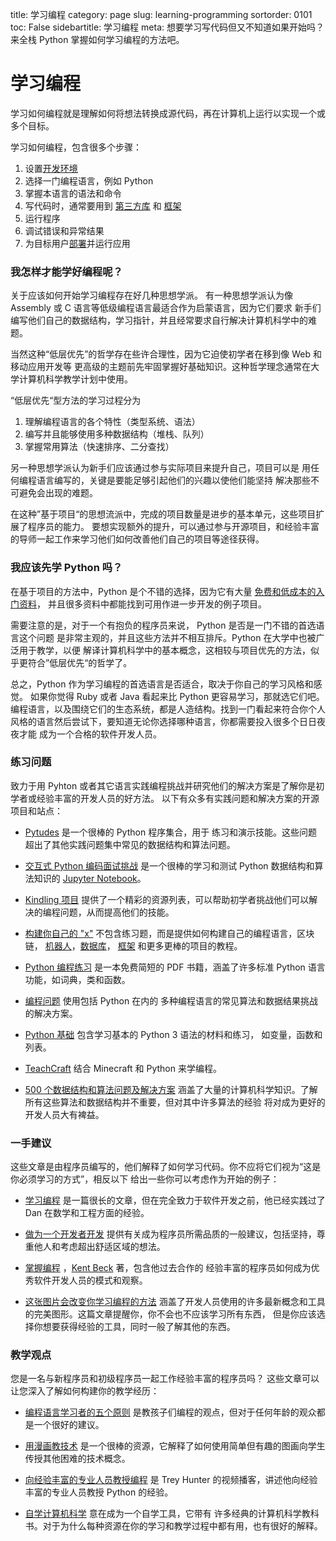 title: 学习编程
category: page
slug: learning-programming
sortorder: 0101
toc: False
sidebartitle: 学习编程
meta: 想要学习写代码但又不知道如果开始吗？来全栈 Python 掌握如何学习编程的方法吧。


# 学习编程

学习如何编程就是理解如何将想法转换成源代码，再在计算机上运行以实现一个或多个目标。

学习如何编程，包含很多个步骤：

1. 设置[开发环境](/development-environments.html)
1. 选择一门编程语言，例如 Python
1. 掌握本语言的语法和命令
1. 写代码时，通常要用到
   [第三方库](/application-dependencies.html) 和
   [框架](/web-frameworks.html)
1. 运行程序
1. 调试错误和异常结果
1. 为目标用户[部署](/deployment.html)并运行应用

### 我怎样才能学好编程呢？

关于应该如何开始学习编程存在好几种思想学派。
有一种思想学派认为像 Assembly 或 C 语言等低级编程语言最适合作为启蒙语言，因为它们要求
新手们编写他们自己的数据结构，学习指针，并且经常要求自行解决计算机科学中的难题。

当然这种“低层优先”的哲学存在些许合理性，因为它迫使初学者在移到像 Web 和移动应用开发等
更高级的主题前先牢固掌握好基础知识。这种哲学理念通常在大学计算机科学教学计划中使用。

“低层优先“型方法的学习过程分为

1. 理解编程语言的各个特性（类型系统、语法）
1. 编写并且能够使用多种数据结构（堆栈、队列）
1. 掌握常用算法（快速排序、二分查找）

另一种思想学派认为新手们应该通过参与实际项目来提升自己，项目可以是
用任何编程语言编写的，关键是要能足够引起他们的兴趣以使他们能坚持
解决那些不可避免会出现的难题。

在这种”基于项目“的思想流派中，完成的项目数量是进步的基本单元，这些项目扩展了程序员的能力。
要想实现额外的提升，可以通过参与开源项目，和经验丰富的导师一起工作来学习他们如何改善他们自己的项目等途径获得。

### 我应该先学 Python 吗？

在基于项目的方法中，Python 是个不错的选择，因为它有大量 [免费和低成本的入门资料](/best-python-resources.html)，
并且很多资料中都能找到可用作进一步开发的例子项目。

需要注意的是，对于一个有抱负的程序员来说， Python 是否是一门不错的首选语言这个问题
是非常主观的，并且这些方法并不相互排斥。Python 在大学中也被广泛用于教学，以便
解译计算机科学中的基本概念，这相较与项目优先的方法，似乎更符合”低层优先“的哲学了。

总之，Python 作为学习编程的首选语言是否适合，取决于你自己的学习风格和感觉。
如果你觉得 Ruby 或者 Java 看起来比 Python 更容易学习，那就选它们吧。
编程语言，以及围绕它们的生态系统，都是人造结构。找到一门看起来符合你个人
风格的语言然后尝试下，要知道无论你选择哪种语言，你都需要投入很多个日日夜夜才能
成为一个合格的软件开发人员。

### 练习问题

致力于用 Pyhton 或者其它语言实践编程挑战并研究他们的解决方案是了解你是初学者或经验丰富的开发人员的好方法。
以下有众多有实践问题和解决方案的开源项目和站点：

* [Pytudes](https://github.com/norvig/pytudes) 是一个很棒的 Python 程序集合，用于
  练习和演示技能。这些问题超出了其他实践问题集中常见的数据结构和算法问题。

* [交互式 Python 编码面试挑战](https://github.com/donnemartin/interactive-coding-challenges)
  是一个很棒的学习和测试 Python 数据结构和算法知识的 [Jupyter Notebook](/jupyter-notebook.html)。

* [Kindling 项目](https://nedbatchelder.com/text/kindling.html)
  提供了一个精彩的资源列表，可以帮助初学者挑战他们可以解决的编程问题，从而提高他们的技能。

* [构建你自己的 "x"](https://github.com/danistefanovic/build-your-own-x)
  不包含练习题，而是提供如何构建自己的编程语言，区块链，
  [机器人](/bots.html)，[数据库](/databases.html)，
  [框架](/web-frameworks.html) 和更多更棒的项目的教程。

* [Python 编程练习](http://joaoventura.net/static/files/python_exercises_book.pdf)
  是一本免费简短的 PDF 书籍，涵盖了许多标准 Python 语言功能，如词典，类和函数。

* [编程问题](https://github.com/blakeembrey/code-problems) 使用包括 Python 在内的
  多种编程语言的常见算法和数据结果挑战的解决方案。

* [Python 基础](https://pythonbasics.org/) 包含学习基本的 Python 3 语法的材料和练习，
  如变量，函数和列表。

* [TeachCraft](https://teachcraft.net/) 结合 Minecraft 和 Python 来学编程。

* [500 个数据结构和算法问题及解决方案](https://techiedelight.quora.com/500-Data-Structures-and-Algorithms-practice-problems-and-their-solutions)
  涵盖了大量的计算机科学知识。了解所有这些算法和数据结构并不重要，但对其中许多算法的经验
  将对成为更好的开发人员大有裨益。

### 一手建议

这些文章是由程序员编写的，他们解释了如何学习代码。你不应将它们视为“这是你必须学习的方式”，相反以下
给出一些你可以考虑作为开始的例子：

* [学习编程](http://danluu.com/learning-to-program/) 
  是一篇很长的文章，但在完全致力于软件开发之前，他已经实践过了 Dan 在数学和工程方面的经验。

* [做为一个开发者开发](https://blog.ragnarson.com/2016/10/07/developing-as-a-developer.html)
  提供有关成为程序员所需品质的一般建议，包括坚持，尊重他人和考虑超出舒适区域的想法。

* [掌握编程](https://www.facebook.com/notes/kent-beck/mastering-programming/1184427814923414)
  ，[Kent Beck](https://en.wikipedia.org/wiki/Kent_Beck) 著，包含他过去合作的
  经验丰富的程序员如何成为优秀软件开发人员的模式和观察。

* [这张图片会改变你学习编程的方法](https://dev.to/nextdotxyz/this-picture-will-change-the-way-you-learn-tocode-4kmh)
  涵盖了开发人员使用的许多最新概念和工具的完美图形。这篇文章提醒你，你不会也不应该学习所有东西，
  但是你应该选择你想要获得经验的工具，同时一般了解其他的东西。

### 教学观点

您是一名与新程序员和初级程序员一起工作经验丰富的程序员吗？
这些文章可以让您深入了解如何构建你的教学经历：

* [编程语言学习者的五个原则](https://cacm.acm.org/blogs/blog-cacm/203554-five-principles-for-programming-languages-for-learners/fulltext)
  是教孩子们编程的观点，但对于任何年龄的观众都是一个很好的建议。

* [用漫画教技术](https://jvns.ca/teach-tech-with-cartoons/)
  是一个很棒的资源，它解释了如何使用简单但有趣的图画向学生传授其他困难的技术概念。

* [向经验丰富的专业人员教授编程](http://pgbovine.net/PG-Podcast-21-Trey-Hunner.htm)
  是 Trey Hunter 的视频播客，讲述他向经验丰富的专业人员教授 Python 的经验。

* [自学计算机科学](https://teachyourselfcs.com/) 意在成为一个自学工具，它带有
  许多经典的计算机科学教科书。对于为什么每种资源在你的学习和教学过程中都有用，也有很好的解释。

